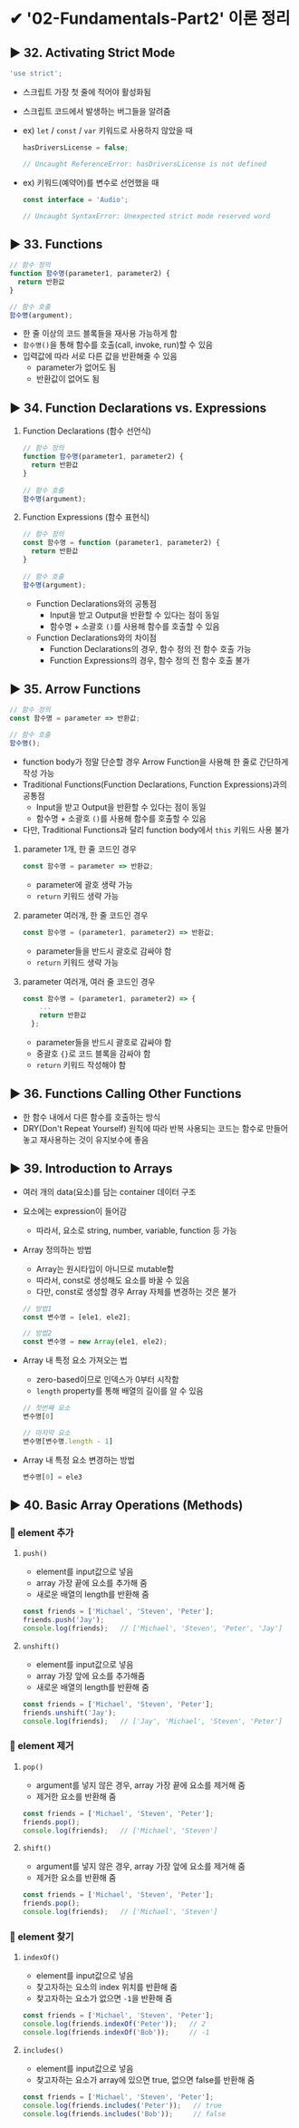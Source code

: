 # ✔ '02-Fundamentals-Part2' 이론 정리


## ▶ 32. Activating Strict Mode

```js
'use strict';
```

- 스크립트 가장 첫 줄에 적어야 활성화됨
- 스크립트 코드에서 발생하는 버그들을 알려줌

- ex) `let` / `const` / `var` 키워드로 사용하지 않았을 때
  
  ```js
  hasDriversLicense = false;

  // Uncaught ReferenceError: hasDriversLicense is not defined
  ```

- ex) 키워드(예약어)를 변수로 선언했을 때

  ```js
  const interface = 'Audio';

  // Uncaught SyntaxError: Unexpected strict mode reserved word
  ```


## ▶ 33. Functions

```js
// 함수 정의
function 함수명(parameter1, parameter2) {
  return 반환값
}

// 함수 호출
함수명(argument);
```

- 한 줄 이상의 코드 블록들을 재사용 가능하게 함
- `함수명()`을 통해 함수를 호출(call, invoke, run)할 수 있음
- 입력값에 따라 서로 다른 값을 반환해줄 수 있음
  - parameter가 없어도 됨
  - 반환값이 없어도 됨


## ▶ 34. Function Declarations vs. Expressions

1. Function Declarations (함수 선언식)

   ```js
   // 함수 정의
   function 함수명(parameter1, parameter2) {
     return 반환값
   }
 
   // 함수 호출
   함수명(argument);
   ```

2. Function Expressions (함수 표현식)
   
   ```js
   // 함수 정의
   const 함수명 = function (parameter1, parameter2) {
     return 반환값
   }
 
   // 함수 호출
   함수명(argument);
   ```

   - Function Declarations와의 공통점
     - Input을 받고 Output을 반환할 수 있다는 점이 동일
     - 함수명 + 소괄호 `()`를 사용해 함수를 호출할 수 있음
   - Function Declarations와의 차이점
     - Function Declarations의 경우, 함수 정의 전 함수 호출 가능
     - Function Expressions의 경우, 함수 정의 전 함수 호출 불가


## ▶ 35. Arrow Functions

```js
// 함수 정의
const 함수명 = parameter => 반환값;

// 함수 호출
함수명();
```
- function body가 정말 단순할 경우 Arrow Function을 사용해 한 줄로 간단하게 작성 가능
- Traditional Functions(Function Declarations, Function Expressions)과의 공통점
   - Input을 받고 Output을 반환할 수 있다는 점이 동일
   - 함수명 + 소괄호 `()`를 사용해 함수를 호출할 수 있음
- 다만, Traditional Functions과 달리 function body에서 `this` 키워드 사용 불가

1. parameter 1개, 한 줄 코드인 경우

   ```js 
   const 함수명 = parameter => 반환값;
   ```
 
   - parameter에 괄호 생략 가능
   - `return` 키워드 생략 가능 

2. parameter 여러개, 한 줄 코드인 경우

   ```js
   const 함수명 = (parameter1, parameter2) => 반환값;
   ```
 
   - parameter들을 반드시 괄호로 감싸야 함
   - `return` 키워드 생략 가능 

3. parameter 여러개, 여러 줄 코드인 경우

   ```js
   const 함수명 = (parameter1, parameter2) => {
       ...
       return 반환값
     };
   ```
 
   - parameter들을 반드시 괄호로 감싸야 함
   - 중괄호 `{}`로 코드 블록을 감싸야 함
   - `return` 키워드 작성해야 함 


## ▶ 36. Functions Calling Other Functions

- 한 함수 내에서 다른 함수를 호출하는 방식
- DRY(Don't Repeat Yourself) 원칙에 따라 반복 사용되는 코드는 함수로 만들어놓고 재사용하는 것이 유지보수에 좋음


## ▶ 39. Introduction to Arrays

- 여러 개의 data(요소)를 담는 container 데이터 구조
- 요소에는 expression이 들어감
  - 따라서, 요소로 string, number, variable, function 등 가능

- Array 정의하는 방법
  - Array는 원시타입이 아니므로 mutable함
  - 따라서, const로 생성해도 요소를 바꿀 수 있음
  - 다만, const로 생성할 경우 Array 자체를 변경하는 것은 불가
  
  ```js
  // 방법1
  const 변수명 = [ele1, ele2];

  // 방법2
  const 변수명 = new Array(ele1, ele2);
  ```

- Array 내 특정 요소 가져오는 법
  - zero-based이므로 인덱스가 0부터 시작함
  - `length` property를 통해 배열의 길이를 알 수 있음

  ```js
  // 첫번째 요소
  변수명[0]

  // 마지막 요소
  변수명[변수명.length - 1]
  ```

- Array 내 특정 요소 변경하는 방법

  ```js
  변수명[0] = ele3
  ```


## ▶ 40. Basic Array Operations (Methods)

### 🔹 element 추가

1. `push()`
   
   - element를 input값으로 넣음
   - array 가장 끝에 요소를 추가해 줌
   - 새로운 배열의 length를 반환해 줌
 
   ```js
   const friends = ['Michael', 'Steven', 'Peter'];
   friends.push('Jay');
   console.log(friends);   // ['Michael', 'Steven', 'Peter', 'Jay']
   ```

2. `unshift()`
   
   - element를 input값으로 넣음
   - array 가장 앞에 요소를 추가해줌
   - 새로운 배열의 length를 반환해 줌
  
   ```js
   const friends = ['Michael', 'Steven', 'Peter'];
   friends.unshift('Jay');
   console.log(friends);   // ['Jay', 'Michael', 'Steven', 'Peter']
   ```

### 🔹 element 제거

1. `pop()`

   - argument를 넣지 않은 경우, array 가장 끝에 요소를 제거해 줌
   - 제거한 요소를 반환해 줌

   ```js
   const friends = ['Michael', 'Steven', 'Peter'];
   friends.pop();
   console.log(friends);   // ['Michael', 'Steven']
   ```

2. `shift()`

   - argument를 넣지 않은 경우, array 가장 앞에 요소를 제거해 줌
   - 제거한 요소를 반환해 줌

   ```js
   const friends = ['Michael', 'Steven', 'Peter'];
   friends.pop();
   console.log(friends);   // ['Michael', 'Steven']
   ```

### 🔹 element 찾기

1. `indexOf()`
   
   - element를 input값으로 넣음
   - 찾고자하는 요소의 index 위치를 반환해 줌
   - 찾고자하는 요소가 없으면 `-1`을 반환해 줌

   ```js
   const friends = ['Michael', 'Steven', 'Peter'];
   console.log(friends.indexOf('Peter'));   // 2
   console.log(friends.indexOf('Bob'));     // -1
   ```

2. `includes()`
   
   - element를 input값으로 넣음
   - 찾고자하는 요소가 array에 있으면 true, 없으면 false를 반환해 줌

   ```js
   const friends = ['Michael', 'Steven', 'Peter'];
   console.log(friends.includes('Peter'));   // true
   console.log(friends.includes('Bob'));     // false
   ```